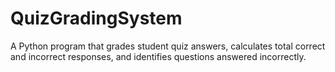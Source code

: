 # QuizGradingSystem
A Python program that grades student quiz answers, calculates total correct and incorrect responses, and identifies questions answered incorrectly.

